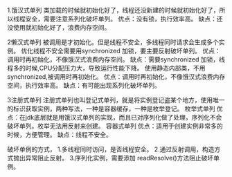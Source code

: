 1.饿汉式单列
类加载的时候就初始化好了，线程还没新建的时候就初始化好了，所以线程安全，需要注意系列化破坏单列。
优点：没有锁，执行效率高。
缺点：还没使用就初始化好了，浪费内存空间。

2懒汉式单列
被调用是才初始化。但是线程不安全，多线程同时请求会生成多个实例。
优化线程不安全需要用synchronized 加锁，要主要反射破坏单列。
优点：调用时再初始化，不像饿汉式浪费内存空间。
缺点：需要synchronized 加锁，线程多的时候,CPU分配压力大，导致运行性能下降。
使用静态内部类，不用synchronized,被调用时再初始化。
优点：调用时再初始化，不像饿汉式浪费内存空间，执行效率高。
缺点：有可能出现系列化破坏单列。

3注册式单列
注册式单列也叫登记式单列，就是将实例登记盗某个地方，使用唯一的标识获取实例，两种写法，一种是容器缓存，一种是枚举登记。
枚举式单列
优点：在jdk底层就是用饿汉式单列的实现，而且已对序列化做了处理，序列化不会破坏单列。枚举无法用反射来创建。
容器式单列
优点：适用于创建实例非常多的时候，方便管理。
缺点：线程不安全。

破坏单例的方式，
1.多线程同时访问，是否线程安全。
2.通过反射调用，构造方式抛出异常阻止反射。
3.序列化实例，需要添加 readResolve()方法阻止破坏单例。
